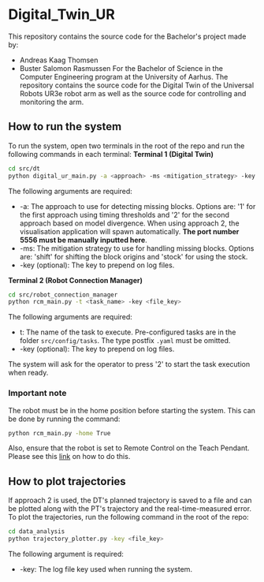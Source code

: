# Digital_Twin_UR
This repository contains the source code for the Bachelor's project made by:
- Andreas Kaag Thomsen
- Buster Salomon Rasmussen
For the Bachelor of Science in the Computer Engineering program at the University of Aarhus.
The repository contains the source code for the Digital Twin of the Universal Robots UR3e robot arm as well as the source code for controlling and monitoring the arm.

## How to run the system
To run the system, open two terminals in the root of the repo and run the following commands in each terminal:
**Terminal 1 (Digital Twin)**
```bash
cd src/dt
python digital_ur_main.py -a <approach> -ms <mitigation_strategy> -key <file_key>
```
The following arguments are required:
- -a: The approach to use for detecting missing blocks. Options are: '1' for the first approach using timing thresholds and '2' for the second approach based on model divergence. When using approach 2, the visualisation application will spawn automatically. **The port number 5556 must be manually inputted here**.
- -ms: The mitigation strategy to use for handling missing blocks. Options are: 'shift' for shifting the block origins and 'stock' for using the stock.
- -key (optional): The key to prepend on log files.

**Terminal 2 (Robot Connection Manager)**
```bash
cd src/robot_connection_manager
python rcm_main.py -t <task_name> -key <file_key>
```
The following arguments are required:
- t: The name of the task to execute. Pre-configured tasks are in the folder `src/config/tasks`. The type postfix ``.yaml`` must be omitted.
- -key (optional): The key to prepend on log files.

The system will ask for the operator to press '2' to start the task execution when ready. 

### Important note
The robot must be in the home position before starting the system. This can be done by running the command:
```bash
python rcm_main.py -home True
```
Also, ensure that the robot is set to Remote Control on the Teach Pendant. Please see this [link](https://robodk.com/doc/en/Robots-Universal-Robots-How-enable-Remote-Control-URe.html) on how to do this.

## How to plot trajectories
If approach 2 is used, the DT's planned trajectory is saved to a file and can be plotted along with the PT's trajectory and the real-time-measured error. To plot the trajectories, run the following command in the root of the repo:
```bash
cd data_analysis
python trajectory_plotter.py -key <file_key>
```
The following argument is required:
- -key: The log file key used when running the system.
